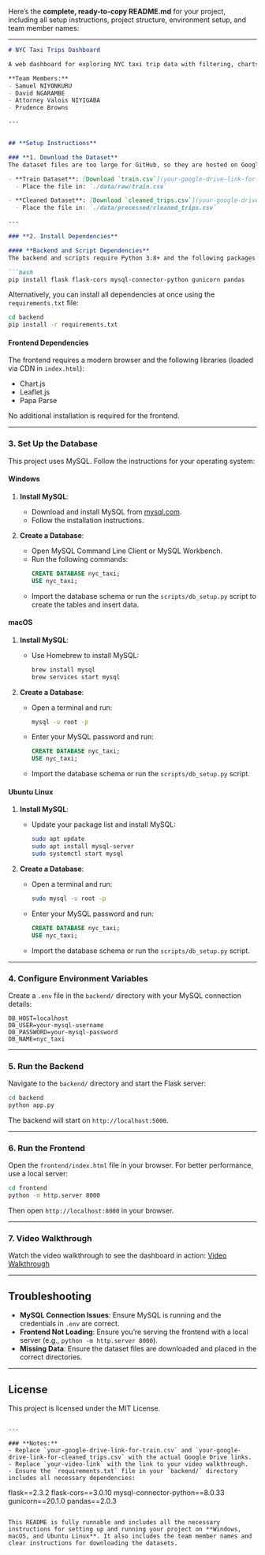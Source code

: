 Here’s the **complete, ready-to-copy README.md** for your project, including all setup instructions, project structure, environment setup, and team member names:

---

```markdown
# NYC Taxi Trips Dashboard

A web dashboard for exploring NYC taxi trip data with filtering, charts, and maps.

**Team Members:**
- Samuel NIYONKURU
- David NGARAMBE
- Attorney Valois NIYIGABA
- Prudence Browns

---


## **Setup Instructions**

### **1. Download the Dataset**
The dataset files are too large for GitHub, so they are hosted on Google Drive. Download them using the links below and place them in the correct directories:

- **Train Dataset**: [Download `train.csv`](your-google-drive-link-for-train.csv)
  - Place the file in: `./data/raw/train.csv`

- **Cleaned Dataset**: [Download `cleaned_trips.csv`](your-google-drive-link-for-cleaned_trips.csv)
  - Place the file in: `./data/processed/cleaned_trips.csv`

---

### **2. Install Dependencies**

#### **Backend and Script Dependencies**
The backend and scripts require Python 3.8+ and the following packages. Install them using `pip`:

```bash
pip install flask flask-cors mysql-connector-python gunicorn pandas
```

Alternatively, you can install all dependencies at once using the `requirements.txt` file:

```bash
cd backend
pip install -r requirements.txt
```

#### **Frontend Dependencies**
The frontend requires a modern browser and the following libraries (loaded via CDN in `index.html`):
- Chart.js
- Leaflet.js
- Papa Parse

No additional installation is required for the frontend.

---

### **3. Set Up the Database**
This project uses MySQL. Follow the instructions for your operating system:

#### **Windows**
1. **Install MySQL**:
   - Download and install MySQL from [mysql.com](https://dev.mysql.com/downloads/installer/).
   - Follow the installation instructions.

2. **Create a Database**:
   - Open MySQL Command Line Client or MySQL Workbench.
   - Run the following commands:
     ```sql
     CREATE DATABASE nyc_taxi;
     USE nyc_taxi;
     ```
   - Import the database schema or run the `scripts/db_setup.py` script to create the tables and insert data.

#### **macOS**
1. **Install MySQL**:
   - Use Homebrew to install MySQL:
     ```bash
     brew install mysql
     brew services start mysql
     ```

2. **Create a Database**:
   - Open a terminal and run:
     ```bash
     mysql -u root -p
     ```
   - Enter your MySQL password and run:
     ```sql
     CREATE DATABASE nyc_taxi;
     USE nyc_taxi;
     ```
   - Import the database schema or run the `scripts/db_setup.py` script.

#### **Ubuntu Linux**
1. **Install MySQL**:
   - Update your package list and install MySQL:
     ```bash
     sudo apt update
     sudo apt install mysql-server
     sudo systemctl start mysql
     ```

2. **Create a Database**:
   - Open a terminal and run:
     ```bash
     sudo mysql -u root -p
     ```
   - Enter your MySQL password and run:
     ```sql
     CREATE DATABASE nyc_taxi;
     USE nyc_taxi;
     ```
   - Import the database schema or run the `scripts/db_setup.py` script.

---

### **4. Configure Environment Variables**
Create a `.env` file in the `backend/` directory with your MySQL connection details:
```
DB_HOST=localhost
DB_USER=your-mysql-username
DB_PASSWORD=your-mysql-password
DB_NAME=nyc_taxi
```

---

### **5. Run the Backend**
Navigate to the `backend/` directory and start the Flask server:

```bash
cd backend
python app.py
```
The backend will start on `http://localhost:5000`.

---

### **6. Run the Frontend**
Open the `frontend/index.html` file in your browser. For better performance, use a local server:

```bash
cd frontend
python -m http.server 8000
```
Then open `http://localhost:8000` in your browser.

---

### **7. Video Walkthrough**
Watch the video walkthrough to see the dashboard in action:
[Video Walkthrough](your-video-link)

---

## **Troubleshooting**
- **MySQL Connection Issues**: Ensure MySQL is running and the credentials in `.env` are correct.
- **Frontend Not Loading**: Ensure you’re serving the frontend with a local server (e.g., `python -m http.server 8000`).
- **Missing Data**: Ensure the dataset files are downloaded and placed in the correct directories.

---

## **License**
This project is licensed under the MIT License.
```

---

### **Notes:**
- Replace `your-google-drive-link-for-train.csv` and `your-google-drive-link-for-cleaned_trips.csv` with the actual Google Drive links.
- Replace `your-video-link` with the link to your video walkthrough.
- Ensure the `requirements.txt` file in your `backend/` directory includes all necessary dependencies:
  ```
  flask==2.3.2
  flask-cors==3.0.10
  mysql-connector-python==8.0.33
  gunicorn==20.1.0
  pandas==2.0.3
  ```

This README is fully runnable and includes all the necessary instructions for setting up and running your project on **Windows, macOS, and Ubuntu Linux**. It also includes the team member names and clear instructions for downloading the datasets.
